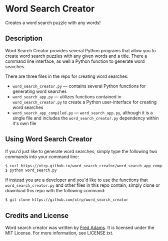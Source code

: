 # Word Search Creator

Creates a word search puzzle with any words!

## Description

Word Search Creator provides several Python programs that allow you to create word search puzzles with any given words and a title. There a command line interface, as well a Python function to generate word searches.

There are three files in the repo for creating word searches:

 - ```word_search_creator.py``` &mdash; contains several Python functions for generating word searches
 - ```word_search_app.py``` &mdash; utilizes functions contained in ```word_search_creator.py``` to create a Python user-interface for creating word searches
 - ```word_search_app_compiled.py``` &mdash; ```word_search_app.py```, although it is a single file and includes the ```word_search_creator.py``` dependency within it's own file

## Using Word Search Creator

If you'd just like to generate word searches, simply type the following two commands into your command line:

```bash
$ curl https://xtrp.github.io/word_search_creator/word_search_app_compiled.py -o word_search.py
$ python word_search.py
```

If instead you are a developer and you'd like to use the functions that ```word_search_creator.py``` and other files in this repo contain, simply clone or download this repo with the following command: 

```bash
$ git clone https://github.com/xtrp/word_search_creator
```

## Credits and License

Word search creator was written by [Fred Adams](https://xtrp.io/). It is licensed under the MIT License. For more information, see LICENSE.txt.
